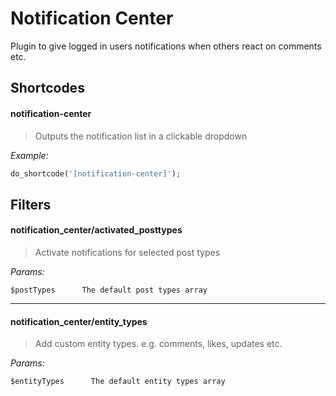 Notification Center
==========

Plugin to give logged in users notifications when others react on comments etc.

Shortcodes
----------------
#### notification-center

> Outputs the notification list in a clickable dropdown

*Example:*

```php
do_shortcode('[notification-center]');
```

Filters
----------------

#### notification_center/activated_posttypes

> Activate notifications for selected post types

*Params:*
```
$postTypes      The default post types array
```

---

#### notification_center/entity_types

> Add custom entity types. e.g. comments, likes, updates etc.

*Params:*
```
$entityTypes      The default entity types array
```



